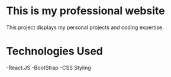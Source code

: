 # This is my professional website
This project displays my personal projects and coding expertise.

# Technologies Used
-React.JS
-BootStrap
-CSS Styling